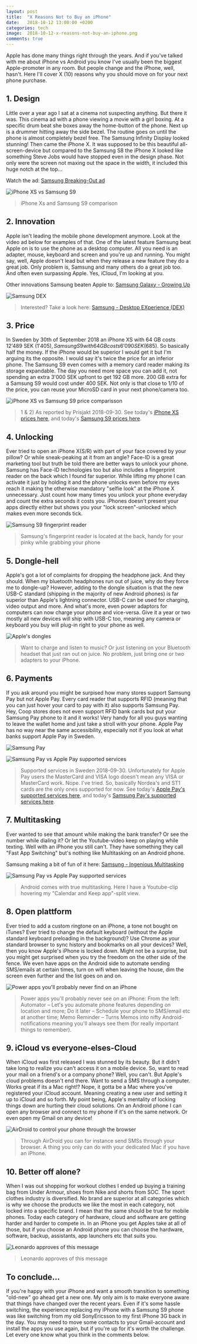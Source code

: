 ```yaml
---
layout: post
title:  "X Reasons Not to Buy an iPhone"
date:   2018-10-12 13:00:00 +0200
categories: tech
image:  2018-10-12-x-reasons-not-buy-an-iphone.png
comments: true
---
```

Apple has done many things right through the years. And if you've talked with me about iPhone vs Android you know I've usually been the biggest Apple-promoter in any room. But people change and the iPhone, well, hasn't. Here I'll cover X (10) reasons why you should move on for your next phone purchase.


## 1. Design
Little over a year ago I sat at a cinema not suspecting anything. But there it was. This cinema ad with a phone viewing a movie with a girl boxing. At a specific drum beat she boxes away the home-button of the phone. Next up is a drummer hitting away the side bezel. The routine goes on until the phone is almost completely bezel free. The Samsung Infinity Display looked stunning! Then came the iPhone X. It was supposed to be this beautiful all-screen-device but compared to the Samsung S8 the iPhone X looked like something Steve Jobs would have stopped even in the design phase. Not only were the screen not maxing out the space in the width, it included this huge notch at the top...

Watch the ad: [Samsung Breaking-Out ad](https://www.youtube.com/watch?v=uoBh24itPeM)

![iPhone XS vs Samsung S9](/images/2018-10-12-iphone-xs-vs-samsung-s9.png)

> iPhone Xs and Samsung S9 comparison


## 2. Innovation
Apple isn't leading the mobile phone development anymore. Look at the video ad below for examples of that. One of the latest feature Samsung beat Apple on is to use the phone as a desktop computer. All you need is an adapter, mouse, keyboard and screen and you're up and running. You might say, well, Apple doesn't lead but when they release a new feature they do a great job. Only problem is, Samsung and many others do a great job too. And often even surpassing Apple. Yes, iCloud, I'm looking at you.

Other innovations Samsung beaten Apple to: [Samsung Galaxy - Growing Up](https://youtu.be/R59TevgzN3k)

![Samsung DEX](/images/2018-10-12-samsung-dex.png)

> Interested? Take a look here: [Samsung - Desktop EXperience (DEX)](https://www.youtube.com/watch?v=G_Zdq0AjhXo)


## 3. Price
In Sweden by 30th of September 2018 an iPhone XS with 64 GB costs 12'489 SEK ($1'405), Samsung S9 with 64 GB costs 6'090 SEK ($685). So basically half the money. If the iPhone would be superior I would get it but I'm arguing its the opposite. I would say it's twice the price for an inferior phone. The Samsung S9 even comes with a memory card reader making its storage expandable. The day you need more space you can add it, not spending an extra 3'000 SEK upfront to get 192 GB more. 200 GB extra for a Samsung S9 would cost under 400 SEK. Not only is that close to 1/10 of the price, you can reuse your MicroSD card in your next phone/camera too.

![iPhone XS vs Samsung S9 price comparisson](/images/2018-10-12-iphone-vs-galaxy-price.png)

>1 & 2) As reported by Prisjakt 2018-09-30. See today's [iPhone XS prices here](https://www.prisjakt.nu/produkt.php?p=4652628), and today's [Samsung S9 prices here](https://www.prisjakt.nu/produkt.php?p=4919780).


## 4. Unlocking
Ever tried to open an iPhone X(S/R) with part of your face covered by your pillow? Or while sneak-peaking at it from an angle? Face-ID is a great marketing tool but truth be told there are better ways to unlock your phone. Samsung has Face-ID technologies too but also includes a fingerprint reader on the back which I found far superior. While lifting my phone I can activate it just by holding it and the phone unlocks even before my eyes reach it making the otherwise mandatory "selfie look" at the iPhone X unnecessary. Just count how many times you unlock your phone everyday and count the extra seconds it costs you. iPhones doesn't present your apps directly either but shows you your "lock screen"-unlocked which makes even more seconds tick.

![Samsung S9 fingerprint reader](/images/2018-10-12-samsung-fingerprint.png)

> Samsung's fingerprint reader is located at the back, handy for your pinky while grabbing your phone

## 5. Dongle-hell
Apple's got a lot of complaints for dropping the headphone jack. And they should. When my bluetooth headphones run out of juice, why do they force me to dongle-up? However, adding to the dongle situation is that the new USB-C standard (shipping in the majority of new Android phones) is far superior than Apple's lightning connector. USB-C can be used for charging, video output and more. And what's more, even power adaptors for computers can now charge your phone and vice-versa. Give it a year or two mostly all new devices will ship with USB-C too, meaning any camera or keyboard you buy will plug-in right to your phone as well.

![Apple's dongles](/images/2018-10-12-iphone-dongles.png)

> Want to charge and listen to music? Or just listening on your Bluetooth headset that just ran out on juice. No problem, just bring one or two adapters to your iPhone.


## 6. Payments
If you ask around you might be surpised how many stores support Samsung Pay but not Apple Pay. Every card reader that supports RFID (meaning that you can just hover your card to pay with it) also supports Samsung Pay. Hey, Coop stores does not even support RFID bank cards but put your Samsung Pay phone to it and it works! Very handy for all you guys wanting to leave the wallet home and just take a stroll with your phone. Apple Pay has no way near the same accessibility, especially not if you look at what banks support Apple Pay in Sweden.

![Samsung Pay](/images/2018-10-12-samsung-pay.png)

![Samsung Pay vs Apple Pay supported services](/images/2018-10-12-supported-pay-services.png)

> Supported services in Sweden 2018-09-30. Unfortunately for Apple Pay users the MasterCard and VISA logo doesn't mean any VISA or MasterCard work. Nope. I've tried. So, basically Nordea's and ST1 cards are the only ones supported for now. See today's [Apple Pay's supported services here](https://www.apple.com/se/apple-pay/), and today's [Samsung Pay's supported services here](https://www.samsung.com/se/pay/).


## 7. Multitasking
Ever wanted to see that amount while making the bank transfer? Or see the number while dialing it? Or let the Youtube-video keep on playing while texting. Well with an iPhone you still can't. They have something they call "Fast App Switching" but's nothing like Multitasking on an Android phone.

Samsung making a bit of fun of it here: [Samsung - Ingenious Multitasking](https://www.youtube.com/watch?v=h3RwxpahHo0)

![Samsung Pay vs Apple Pay supported services](/images/2018-10-12-android-multitasking.png)

> Android comes with true multitasking. Here I have a Youtube-clip hovering my "Calendar and Keep app"-split view.


## 8. Open plattform
Ever tried to add a custom ringtone on an iPhone, a tone not bought on iTunes? Ever tried to change the default keyboard (without the Apple standard keyboard preloading in the background)? Use Chrome as your standard browser to sync history and bookmarks on all your devices? Well, then you know Apple's iPhone is locked down. Might not be a surprise, but you might get surprised when you try the freedom on the other side of the fence. We even have apps on the Android side to automate sending SMS/emails at certain times, turn on wifi when leaving the house, dim the screen even further and the list goes on and on. 


![Power apps you'll probably never find on an iPhone](/images/2018-10-12-open-platform.png)

> Power apps you'll probably never see on an iPhone: From the left: Automator – Let's you automate phone features depending on location and more; Do it later – Schedule your phone to SMS/email etc at another time; Memo Reminder – Turns Memos into nifty Android-notifications meaning you'll always see them (for really important things to remember).


## 9. iCloud vs everyone-elses-Cloud
When iCloud was first released I was stunned by its beauty. But it didn't take long to realize you can't access it on a mobile device. So, want to read your mail on a friend's or a company phone? Well, you can't. But Apple's cloud problems doesn't end there. Want to send a SMS through a computer. Works great if its a Mac right!? Nope, it gotta be a Mac where you've registered your iCloud account. Meaning creating a new user and setting it up to iCloud and so forth. My point being, Apple's mentality of locking things down are hurting their cloud solutions. On an Android phone I can open any browser and connect to my phone if it's on the same network. Or even open my Gmail on any device! 

![AirDroid to control your phone through the browser](/images/2018-10-12-airdroid.png)

> Through AirDroid you can for instance send SMSs through your browser. A thing you only can do with your dedicated Mac if you have an iPhone.


## 10. Better off alone?
When I was out shopping for workout clothes I ended up buying a training bag from Under Armour, shoes from Nike and shorts from SOC. The sport clothes industry is diversified. No brand are superior at all categories which is why we choose the products we like the most in each category, not locked into a specific brand. I mean that the same should be true for mobile phones. Today each category of hardware, cloud and software are getting harder and harder to compete in. In an iPhone you get Apples take at all of those, but if you choose an Android phone you can choose the hardware, software, backup, assistants, app launchers etc that suits you.


![Leonardo approves of this message](/images/2018-10-12-leonardo-dicaprio.png)

> Leonardo approves of this message

## To conclude...
If you're happy with your iPhone and want a smooth transition to something "old-new" go ahead get a new one. My only aim is to make everyone aware that things have changed over the recent years. Even if it's some hassle switching, the experience replacing my iPhone with a Samsung S9 phone was like switching from my old SonyEricsson to my first iPhone 3G back in the day. You may need to move some contacts to your Gmail-account and install the apps you use again, but if you're up for it's worth the challenge. Let every one know what you think in the comments below.
